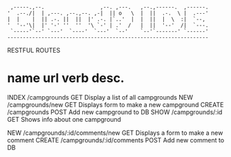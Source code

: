      ,-----.,--.                  ,--. ,---.   ,--.,------.  ,------.
    '  .--./|  | ,---. ,--.,--. ,-|  || o   \  |  ||  .-.  \ |  .---'
    |  |    |  || .-. ||  ||  |' .-. |`..'  |  |  ||  |  \  :|  `--, 
    '  '--'\|  |' '-' ''  ''  '\ `-' | .'  /   |  ||  '--'  /|  `---.
     `-----'`--' `---'  `----'  `---'  `--'    `--'`-------' `------'
    ----------------------------------------------------------------- 


RESTFUL ROUTES

name        url                     verb        desc.
===================================================================================
INDEX       /campgrounds                    GET     Display a list of all campgrounds
NEW         /campgrounds/new                GET     Displays form to make a new campground
CREATE      /campgrounds                    POST    Add new campground to DB
SHOW        /campgrounds/:id                GET     Shows info about one campground

NEW         /campgrounds/:id/comments/new   GET     Displays a form to make a new comment
CREATE      /campgrounds/:id/comments       POST    Add new comment to DB


